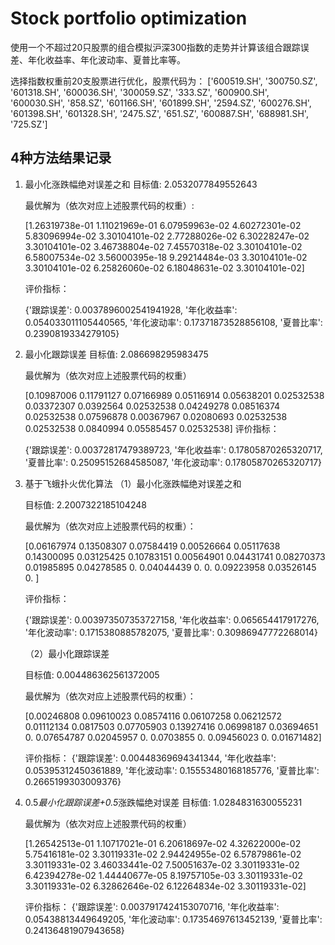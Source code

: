 # Stock portfolio optimization
 使用一个不超过20只股票的组合模拟沪深300指数的走势并计算该组合跟踪误差、年化收益率、年化波动率、夏普比率等。

选择指数权重前20支股票进行优化，股票代码为：
['600519.SH', '300750.SZ', '601318.SH', '600036.SH', '300059.SZ', '333.SZ', '600900.SH', '600030.SH', '858.SZ', '601166.SH', '601899.SH', '2594.SZ', '600276.SH', '601398.SH', '601328.SH', '2475.SZ', '651.SZ', '600887.SH', '688981.SH', '725.SZ']

## 4种方法结果记录
1. 最小化涨跌幅绝对误差之和
    目标值: 2.0532077849552643

    最优解为（依次对应上述股票代码的权重）:

    [1.26319738e-01 1.11021969e-01 6.07959963e-02 4.60272301e-02
    5.83096994e-02 3.30104101e-02 2.77288026e-02 6.30228247e-02
    3.30104101e-02 3.46738804e-02 7.45570318e-02 3.30104101e-02
    6.58007534e-02 3.56000395e-18 9.29214484e-03 3.30104101e-02
    3.30104101e-02 6.25826060e-02 6.18048631e-02 3.30104101e-02]

    评价指标：

    {'跟踪误差': 0.0037896002541941928,
    '年化收益率': 0.054033011105440565,
    '年化波动率': 0.17371873528856108,
    '夏普比率': 0.2390819334279105}

2. 最小化跟踪误差
    目标值: 2.086698295983475

    最优解为（依次对应上述股票代码的权重）

    [0.10987006 0.11791127 0.07166989 0.05116914 0.05638201 0.02532538
    0.03372307 0.0392564  0.02532538 0.04249278 0.08516374 0.02532538
    0.07596878 0.00367967 0.02080693 0.02532538 0.02532538 0.0840994 
    0.05585457 0.02532538]
    评价指标：

    {'跟踪误差': 0.00372817479389723,
    '年化收益率': 0.17805870265320717,
    '夏普比率': 0.25095152684585087,
    '年化波动率': 0.17805870265320717}
 
 3. 基于飞蛾扑火优化算法
    （1）最小化涨跌幅绝对误差之和

    目标值: 2.2007322185104248

    最优解为（依次对应上述股票代码的权重）：

    [0.06167974 0.13508307 0.07584419 0.00526664 0.05117638 0.14300095
    0.03125425 0.10783151 0.00564901 0.04431741 0.08270373 0.01985895
    0.04278585 0.         0.04044439 0.         0.         0.09223958
    0.03526145 0.        ]

    评价指标：

    {'跟踪误差': 0.003973507353727158,
    '年化收益率': 0.065654417917276,
    '年化波动率': 0.1715380885782075,
    '夏普比率': 0.30986947772268014}

    （2）最小化跟踪误差

    目标值: 0.004486362561372005

    最优解为（依次对应上述股票代码的权重）：

    [0.00246808 0.09610023 0.08574116 0.06107258 0.06212572 0.01112134
    0.0817503  0.07705903 0.13927416 0.06998187 0.03694651 0.
    0.07654787 0.02045957 0.         0.0703855  0.         0.09456023
    0.         0.01671482]

    评价指标：
    {'跟踪误差': 0.00448369694341344,
    '年化收益率': 0.05395312450361889,
    '年化波动率': 0.15553480168185776,
    '夏普比率': 0.2665199303009376}

4. 0.5*最小化跟踪误差+0.5*涨跌幅绝对误差
    目标值: 1.0284831630055231

    最优解为（依次对应上述股票代码的权重）

    [1.26542513e-01 1.10717021e-01 6.20618697e-02 4.32622000e-02
    5.75416181e-02 3.30119331e-02 2.94424955e-02 6.57879861e-02
    3.30119331e-02 3.46033441e-02 7.50051637e-02 3.30119331e-02
    6.42394278e-02 1.44440677e-05 8.19757105e-03 3.30119331e-02
    3.30119331e-02 6.32862646e-02 6.12264834e-02 3.30119331e-02]
    
    评价指标：
    {'跟踪误差': 0.0037917424153070716,
    '年化收益率': 0.05438813449649205,
    '年化波动率': 0.17354697613452139,
    '夏普比率': 0.24136481907943658}




